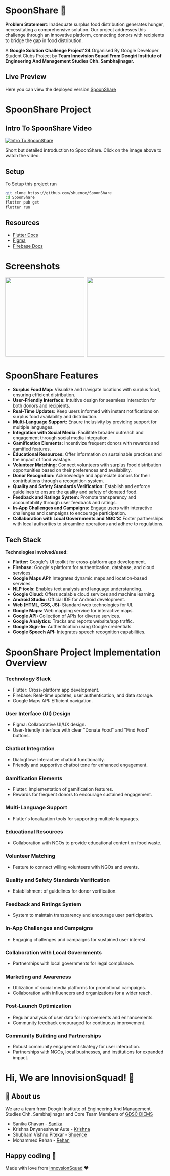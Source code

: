 
# SpoonShare 🥣

**Problem Statement**: Inadequate surplus food distribution generates hunger, necessitating a comprehensive solution. Our project addresses this challenge through an innovative platform, connecting donors with recipients to bridge the gap in food distribution.

A **Google Solution Challenge Project'24** Organised By Google Developer Student Clubs Project by **Team Innovision Squad From Deogiri Institute of Engineering And Management Studies Chh. Sambhajinagar.**

##

## Live Preview

Here you can view the deployed version
[SpoonShare](https://spoonshare-meals.web.app/)


# SpoonShare Project

## Intro To SpoonShare Video

[![Intro To SpoonShare](https://github.com/shuence/SpoonShare/assets/65482186/ff3a926f-f796-4609-8502-6b5948efcbd5)
](https://www.youtube.com/watch?v=IKbxF7SYE3Q&ab_channel=SanikaChavan)


Short but detailed introduction to SpoonShare. Click on the image above to watch the video.


## Setup

To Setup this project run

```bash
git clone https://github.com/shuence/SpoonShare
cd SpoonShare
flutter pub get
flutter run
```

## Resources

- [Flutter Docs](https://docs.flutter.dev/)
- [Figma](https://help.figma.com/hc/en-us)
- [Firebase Docs](https://firebase.google.com/docs)

# Screenshots
<pre>
<img src="https://i.postimg.cc/zvNsC3YQ/Whats-App-Image-2024-01-21-at-11-51-30-PM.jpg" width="250"> <img src="https://i.postimg.cc/prBgqx2L/Whats-App-Image-2024-01-21-at-11-52-56-PM.jpg" width="250"> <img src="https://i.postimg.cc/dtsMD7Bk/Whats-App-Image-2024-01-21-at-11-53-15-PM.jpg"  width="250"> <img src="https://i.postimg.cc/nVYbHKvf/Whats-App-Image-2024-01-21-at-11-53-28-PM.jpg" width="250"> <img src="https://i.postimg.cc/Cx8YyRsR/photo-2024-01-22-00-07-02.jpg" width="250"> <img src="https://i.postimg.cc/SNdgV0cx/Screenshot-1705918832.png" width="250" <img src="https://i.postimg.cc/W1FyC08Z/photo-2024-01-21-23-46-35.jpg" width="250"> <img src="https://i.postimg.cc/HxbG8XR5/Whats-App-Image-2024-01-21-at-11-54-05-PM.jpg" width="250">  <img src="https://i.postimg.cc/HsLR0q7B/photo-2024-01-21-23-46-40.jpg" width="250"> 
</pre>
# SpoonShare Features

- **Surplus Food Map:** Visualize and navigate locations with surplus food, ensuring efficient distribution.
- **User-Friendly Interface:** Intuitive design for seamless interaction for both donors and recipients.
- **Real-Time Updates:** Keep users informed with instant notifications on surplus food availability and distribution.
- **Multi-Language Support:** Ensure inclusivity by providing support for multiple languages.
- **Integration with Social Media:** Facilitate broader outreach and engagement through social media integration.
- **Gamification Elements:** Incentivize frequent donors with rewards and gamified features.
- **Educational Resources:** Offer information on sustainable practices and the impact of food wastage.
- **Volunteer Matching:** Connect volunteers with surplus food distribution opportunities based on their preferences and availability.
- **Donor Recognition:** Acknowledge and appreciate donors for their contributions through a recognition system.
- **Quality and Safety Standards Verification:** Establish and enforce guidelines to ensure the quality and safety of donated food.
- **Feedback and Ratings System:** Promote transparency and accountability through user feedback and ratings.
- **In-App Challenges and Campaigns:** Engage users with interactive challenges and campaigns to encourage participation.
- **Collaboration with Local Governments and NGO'S:** Foster partnerships with local authorities to streamline operations and adhere to regulations.
## Tech Stack
**Technologies involved/used:**
- **Flutter:** Google's UI toolkit for cross-platform app development.
- **Firebase:** Google's platform for authentication, database, and cloud services.
- **Google Maps API:** Integrates dynamic maps and location-based services.
- **NLP tools:** Enables text analysis and language understanding.
- **Google Cloud:** Offers scalable cloud services and machine learning.
- **Android Studio:** Official IDE for Android development.
- **Web (HTML, CSS, JS):** Standard web technologies for UI.
- **Google Maps:** Web mapping service for interactive maps.
- **Google API:** Collection of APIs for diverse services.
- **Google Analytics:** Tracks and reports website/app traffic.
- **Google Sign-In:** Authentication using Google credentials.
- **Google Speech API:** Integrates speech recognition capabilities.
# SpoonShare Project Implementation Overview

### Technology Stack
- Flutter: Cross-platform app development.
- Firebase: Real-time updates, user authentication, and data storage.
- Google Maps API: Efficient navigation.

### User Interface (UI) Design
- Figma: Collaborative UI/UX design.
- User-friendly interface with clear "Donate Food" and "Find Food" buttons.

### Chatbot Integration
- Dialogflow: Interactive chatbot functionality.
- Friendly and supportive chatbot tone for enhanced engagement.

### Gamification Elements
- Flutter: Implementation of gamification features.
- Rewards for frequent donors to encourage sustained engagement.

### Multi-Language Support
- Flutter's localization tools for supporting multiple languages.

### Educational Resources
- Collaboration with NGOs to provide educational content on food waste.

### Volunteer Matching
- Feature to connect willing volunteers with NGOs and events.

### Quality and Safety Standards Verification
- Establishment of guidelines for donor verification.

### Feedback and Ratings System
- System to maintain transparency and encourage user participation.

### In-App Challenges and Campaigns
- Engaging challenges and campaigns for sustained user interest.

### Collaboration with Local Governments
- Partnerships with local governments for legal compliance.

### Marketing and Awareness
- Utilization of social media platforms for promotional campaigns.
- Collaboration with influencers and organizations for a wider reach.

### Post-Launch Optimization
- Regular analysis of user data for improvements and enhancements.
- Community feedback encouraged for continuous improvement.

### Community Building and Partnerships
- Robust community engagement strategy for user interaction.
- Partnerships with NGOs, local businesses, and institutions for expanded impact.

# Hi, We are InnovisionSquad! 👋


## 🚀 About us

We are a team from Deogiri Institute of Engineering And Management Studies Chh. Sambhajinagar and Core Team Members of [GDSC DIEMS](https://gdsc.community.dev/deogiri-institute-of-engineering-and-management-studies-aurangabad/)

- Sanika Chavan - [Sanika](https://linkedin.com/in/sanika-chavan-52457b236/)
- Krishna Dnyaneshwar Aute - [Krishna](https://www.linkedin.com/in/krishna-aute-195b2b135/)
- Shubham Vishnu Pitekar - [Shuence](https://shuence.com)
- Mohammed Rehan - [Rehan](https://www.linkedin.com/in/mdrehan15/)

## Happy coding 💯

Made with love from [InnovsionSquad]() ❤️
